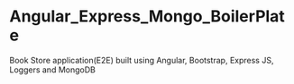 # Angular_Express_Mongo_BoilerPlate
Book Store application(E2E) built using Angular, Bootstrap, Express JS, Loggers and MongoDB
